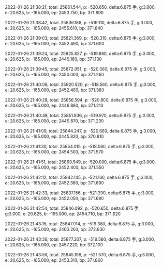 2022-01-26 21:38:21, total: 25861.544, p: -520.650, delta:6.875 手, g:3.000, e: 20.625, b: -165.000, ep: 2453.750, bp: 371.800

2022-01-26 21:38:42, total: 25836.188, p: -519.110, delta:6.875 手, g:3.000, e: 20.625, b: -165.000, ep: 2455.610, bp: 371.840

2022-01-26 21:39:03, total: 25821.369, p: -520.310, delta:6.875 手, g:3.000, e: 20.625, b: -165.000, ep: 2452.490, bp: 371.600

2022-01-26 21:39:24, total: 25825.827, p: -519.880, delta:6.875 手, g:3.000, e: 20.625, b: -165.000, ep: 2449.160, bp: 371.130

2022-01-26 21:39:45, total: 25872.051, p: -520.080, delta:6.875 手, g:3.000, e: 20.625, b: -165.000, ep: 2450.000, bp: 371.260

2022-01-26 21:40:06, total: 25920.520, p: -518.560, delta:6.875 手, g:3.000, e: 20.625, b: -165.000, ep: 2452.480, bp: 371.380

2022-01-26 21:40:28, total: 25856.594, p: -520.800, delta:6.875 手, g:3.000, e: 20.625, b: -165.000, ep: 2448.880, bp: 371.210

2022-01-26 21:40:48, total: 25851.836, p: -519.970, delta:6.875 手, g:3.000, e: 20.625, b: -165.000, ep: 2449.870, bp: 371.230

2022-01-26 21:41:09, total: 25844.247, p: -520.660, delta:6.875 手, g:3.000, e: 20.625, b: -165.000, ep: 2445.820, bp: 370.810

2022-01-26 21:41:30, total: 25854.015, p: -518.060, delta:6.875 手, g:3.000, e: 20.625, b: -165.000, ep: 2454.500, bp: 371.570

2022-01-26 21:41:51, total: 25860.549, p: -520.000, delta:6.875 手, g:3.000, e: 20.625, b: -165.000, ep: 2452.400, bp: 371.550

2022-01-26 21:42:12, total: 25842.145, p: -521.160, delta:6.875 手, g:3.000, e: 20.625, b: -165.000, ep: 2452.360, bp: 371.690

2022-01-26 21:42:33, total: 25837.156, p: -521.390, delta:6.875 手, g:3.000, e: 20.625, b: -165.000, ep: 2452.050, bp: 371.680

2022-01-26 21:42:54, total: 25846.092, p: -520.650, delta:6.875 手, g:3.000, e: 20.625, b: -165.000, ep: 2454.710, bp: 371.920

2022-01-26 21:43:15, total: 25847.014, p: -519.380, delta:6.875 手, g:3.000, e: 20.625, b: -165.000, ep: 2463.260, bp: 372.830

2022-01-26 21:43:36, total: 25877.207, p: -519.580, delta:6.875 手, g:3.000, e: 20.625, b: -165.000, ep: 2457.220, bp: 372.100

2022-01-26 21:43:56, total: 25845.196, p: -521.570, delta:6.875 手, g:3.000, e: 20.625, b: -165.000, ep: 2453.310, bp: 371.860